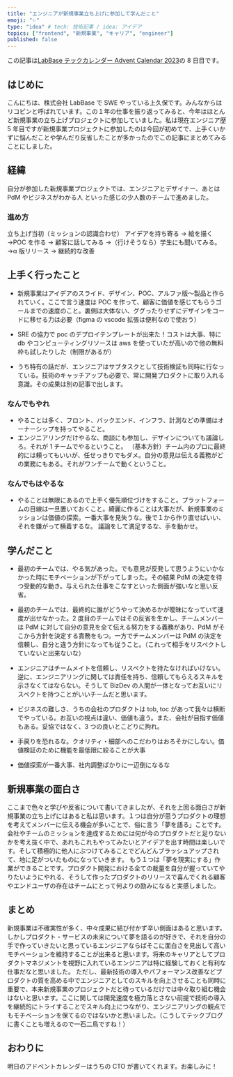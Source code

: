 ```yaml
---
title: "エンジニアが新規事業立ち上げに参加して学んだこと"
emoji: "✨"
type: "idea" # tech: 技術記事 / idea: アイデア
topics: ["frontend", "新規事業", "キャリア", "engineer"]
published: false
---
```


この記事は[LabBase テックカレンダー Advent Calendar 2023](https://qiita.com/advent-calendar/2023/labbase)の 8 日目です。

## はじめに

こんにちは、株式会社 LabBase で SWE やっている上久保です。みんなからはリコピンと呼ばれています。この１年の仕事を振り返ってみると、今年はほとんど新規事業の立ち上げプロジェクトに参加していました。私は現在エンジニア歴 5 年目ですが新規事業プロジェクトに参加したのは今回が初めてで、上手くいかずに悩んだことや学んだり反省したことが多かったのでこの記事にまとめてみることにしました。

## 経緯

自分が参加した新規事業プロジェクトでは、エンジニアとデザイナー、あとは PdM やビジネスがわかる人 といった感じの少人数のチームで進めました。

### 進め方

立ち上げ当初（ミッションの認識合わせ）
アイデアを持ち寄る → 絵を描く →POC を作る → 顧客に話してみる →（行けそうなら）学生にも聞いてみる。→α 版リリース → 継続的な改善

## 上手く行ったこと

- 新規事業はアイデアのスライド、デザイン、POC、アルファ版〜製品と作られていく。ここで言う速度は POC を作って、顧客に価値を感じてもらうゴールまでの速度のこと。裏側は大体ない、ググったりせずにデザインをコードに移せる力は必要（figma の vscode 拡張は便利なので使おう）
- SRE の協力で poc のデプロイテンプレートが出来た！コストは大事、特に db やコンピューティングリソースは aws を使っていたが高いので他の無料枠も試したりした（制限があるが）

- うち特有の話だが、エンジニアはサブタスクとして技術検証も同時に行なっている。技術のキャッチアップも必要で、常に開発プロダクトに取り入れる意識。その成果は別の記事で出します。

### なんでもやれ

- やることは多く、フロント、バックエンド、インフラ、計測などの準備はオーナーシップを持ってやること。
- エンジニアリングだけやるな、商談にも参加し、デザインについても議論しろ。それが 1 チームでやるということ。
  （基本方針）チーム内のプロに最終的には頼ってもいいが、任せっきりでもダメ。自分の意見は伝える義務がどの業務にもある。それがワンチームで動くということ。

### なんでもはやるな

- やることは無限にあるので上手く優先順位づけをすること。プラットフォームの目線は一旦置いておくこと。綺麗に作ることは大事だが、新規事業のミッションは価値の探索。一番大事を見失うな。後で１から作り直せばいい、それを嫌がって横着するな。 議論をして満足するな、手を動かせ。

## 学んだこと

- 最初のチームでは、やる気があった。でも意見が反発して思うようにいかなかった時にモチベーションが下がってしまった。その結果 PdM の決定を待つ受動的な動き。与えられた仕事をこなすといった側面が強いなと思い反省。
- 最初のチームでは、最終的に誰がどうやって決めるかが曖昧になっていて速度が出せなかった。2 度目のチームではその反省を生かし、チームメンバーは PdM に対して自分の意見を全て伝える努力をする義務があり、PdM がそこから方針を決定する責務をもつ。一方でチームメンバーは PdM の決定を信頼し、自分と違う方針になっても従うこと。（これって相手をリスペクトしていないと出来ないな）
- エンジニアはチームメイトを信頼し、リスペクトを持たなければいけない。逆に、エンジニアリングに関しては責任を持ち、信頼してもらえるスキルを示さなくてはならない。そうして BizDev の人間が一体となってお互いにリスペクトを持つことがいいチームだと思います。
- ビジネスの難しさ、うちの会社のプロダクトは tob, toc があって我々は横断でやっている。お互いの視点は違い、価値も違う。また、会社が目指す価値もある。妥協ではなく、3 つの良いとこどりに拘れ。

- 手戻りを恐れるな。クオリティ・細部へのこだわりはおろそかにしない。価値検証のために機能を最低限に絞ることが大事
- 価値探索が一番大事、社内調整ばかりに一辺倒になるな

## 新規事業の面白さ

ここまで色々と学びや反省について書いてきましたが、それを上回る面白さが新規事業の立ち上げにはあると私は思います。１つは自分が思うプロダクトの理想を考えてメンバーに伝える機会が多いことで、俗に言う「夢を語る」ことです。会社やチームのミッションを達成するためには何が今のプロダクトだと足りないかを考え抜く中で、あれもこれもやってみたいとアイデアを出す時間は楽しいです。そして積極的に他人にぶつけてみることでどんどんブラッシュアップされて、地に足がついたものになっていきます。
もう１つは「夢を現実にする」作業ができることです。プロダクト開発における全ての裁量を自分が握っていてやりたいようにやれる、そうして作ったプロダクトのリリースで喜んでくれる顧客やエンドユーザの存在はチームにとって何よりの励みになると実感しました。

## まとめ

新規事業は不確実性が多く、中々成果に結び付かず辛い側面はあると思います。しかしプロダクト・サービスの未来について夢を語るのが好きで、それを自分の手で作っていきたいと思っているエンジニアならばそこに面白さを見出して高いモチベーションを維持することが出来ると思います。将来のキャリアとしてプロダクトマネジメントを視野に入れているエンジニアは特に経験しておくと有利な仕事だなと思いました。
ただし、最新技術の導入やパフォーマンス改善などプロダクトの質を高める中でエンジニアとしてのスキルを向上させることも同時に重要で、本来新規事業のプロジェクトだと待っているだけでは中々取り組む機会はないと思います。ここに関しては開発速度を極力落とさない前提で技術の導入を継続的にトライすることでスキル向上につながり、エンジニアリングの観点でもモチベーションを保てるのではないかと思いました。（こうしてテックブログに書くことも増えるので一石二鳥ですね！）

## おわりに

明日のアドベントカレンダーはうちの CTO が書いてくれます。お楽しみに！
